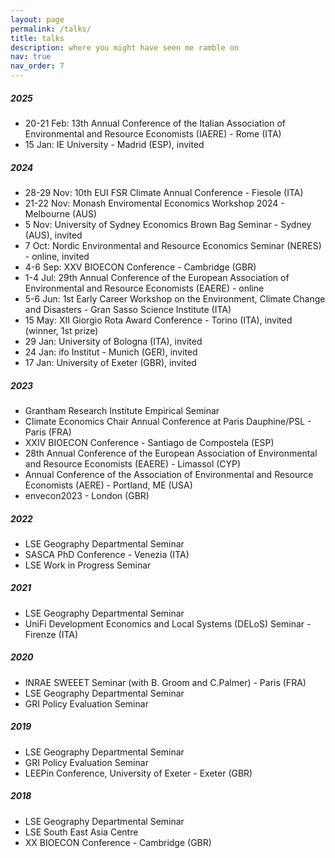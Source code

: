 ```yaml
---
layout: page
permalink: /talks/
title: talks
description: where you might have seen me ramble on  
nav: true
nav_order: 7
---
```


##### **2025** 

* 20-21 Feb: 13th Annual Conference of the Italian Association of Environmental and Resource Economists (IAERE) - Rome (ITA)
* 15 Jan: IE University - Madrid (ESP), invited

##### **2024** 

* 28-29 Nov: 10th EUI FSR Climate Annual Conference - Fiesole (ITA)
* 21-22 Nov: Monash Enviromental Economics Workshop 2024 - Melbourne (AUS)
* 5 Nov: University of Sydney Economics Brown Bag Seminar - Sydney (AUS), invited
* 7 Oct: Nordic Environmental and Resource Economics Seminar (NERES) - online, invited
* 4-6 Sep: XXV BIOECON Conference - Cambridge (GBR)
* 1-4 Jul: 29th Annual Conference of the European Association of Environmental and Resource Economists (EAERE) - online 
* 5-6 Jun: 1st Early Career Workshop on the Environment, Climate Change and Disasters - Gran Sasso Science Institute (ITA)
* 15 May: XII Giorgio Rota Award Conference - Torino (ITA), invited (winner, 1st prize)
* 29 Jan: University of Bologna (ITA), invited
* 24 Jan: ifo Institut - Munich (GER), invited
* 17 Jan: University of Exeter (GBR), invited

##### **2023**

* Grantham Research Institute Empirical Seminar
* Climate Economics Chair Annual Conference at Paris Dauphine/PSL - Paris (FRA)
* XXIV BIOECON Conference - Santiago de Compostela (ESP)
* 28th Annual Conference of the European Association of Environmental and Resource Economists (EAERE) - Limassol (CYP)
* Annual Conference of the Association of Environmental and Resource Economists (AERE) - Portland, ME (USA)
* envecon2023 - London (GBR)

##### **2022** 

* LSE Geography Departmental Seminar 
* SASCA PhD Conference - Venezia (ITA)
* LSE Work in Progress Seminar

##### **2021**

* LSE Geography Departmental Seminar 
* UniFi Development Economics and Local Systems (DELoS) Seminar - Firenze (ITA)

##### **2020**

* INRAE SWEEET Seminar (with B. Groom and C.Palmer) - Paris (FRA)
* LSE Geography Departmental Seminar 
* GRI Policy Evaluation Seminar

##### **2019** 

* LSE Geography Departmental Seminar 
* GRI Policy Evaluation Seminar
* LEEPin Conference, University of Exeter - Exeter (GBR)

##### **2018**

* LSE Geography Departmental Seminar 
* LSE South East Asia Centre 
* XX BIOECON Conference - Cambridge (GBR)

